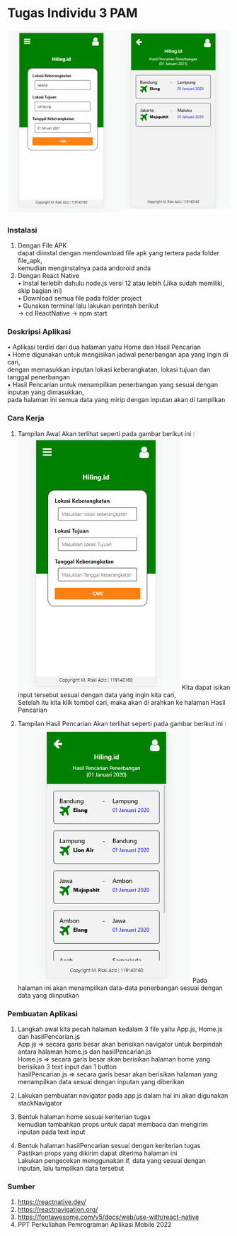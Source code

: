 # Tugas Individu 3 PAM

![](Screenshots/Home-dan-Hasil.png)

### Instalasi

1.  Dengan File APK <br>
    dapat diinstal dengan mendownload file apk yang tertera pada folder file_apk, <br>
    kemudian menginstalnya pada andoroid anda <br>
2.  Dengan React Native <br>
    • Instal terlebih dahulu node.js versi 12 atau lebih (Jika sudah memiliki, skip bagian ini) <br>
    • Download semua file pada folder project <br>
    • Gunakan terminal lalu lakukan perintah berikut <br>
    -> cd ReactNative
    -> npm start

### Deskripsi Aplikasi

• Aplikasi terdiri dari dua halaman yaitu Home dan Hasil Pencarian <br>
• Home digunakan untuk mengisikan jadwal penerbangan apa yang ingin di cari, <br>
dengan memasukkan inputan lokasi keberangkatan, lokasi tujuan dan tanggal penerbangan <br>
• Hasil Pencarian untuk menampilkan penerbangan yang sesuai dengan inputan yang dimasukkan, <br>
pada halaman ini semua data yang mirip dengan inputan akan di tampilkan <br>

### Cara Kerja

1.  Tampilan Awal Akan terlihat seperti pada gambar berikut ini :
    ![](Screenshots/Home.png)
    Kita dapat isikan input tersebut sesuai dengan data yang ingin kita cari, <br>
    Setelah itu kita klik tombol cari, maka akan di arahkan ke halaman Hasil Pencarian <br>

2.  Tampilan Hasil Pencarian Akan terlihat seperti pada gambar berikut ini :
    ![](Screenshots/Hasil.png)
    Pada halaman ini akan menampilkan data-data penerbangan sesuai dengan data yang diinputkan

### Pembuatan Aplikasi

1. Langkah awal kita pecah halaman kedalam 3 file yaitu App.js, Home.js dan hasilPencarian.js <br>
   App.js => secara garis besar akan berisikan navigator untuk berpindah antara halaman home.js dan hasilPencarian.js <br>
   Home.js => secara garis besar akan berisikan halaman home yang berisikan 3 text input dan 1 button <br>
   hasilPencarian.js => secara garis besar akan berisikan halaman yang menampilkan data sesuai dengan inputan yang diberikan <br>

2. Lakukan pembuatan navigator pada app.js dalam hal ini akan digunakan stackNavigator <br>

3. Bentuk halaman home sesuai keriterian tugas <br>
   kemudian tambahkan props untuk dapat membaca dan mengirim inputan pada text input <br>

4. Bentuk halaman hasilPencarian sesuai dengan keriterian tugas <br>
   Pastikan props yang dikirim dapat diterima halaman ini <br>
   Lakukan pengecekan menggunakan if, data yang sesuai dengan inputan, lalu tampilkan data tersebut <br>

### Sumber

1. https://reactnative.dev/
2. https://reactnavigation.org/
3. https://fontawesome.com/v5/docs/web/use-with/react-native
4. PPT Perkuliahan Pemrograman Aplikasi Mobile 2022
